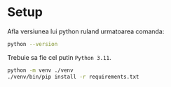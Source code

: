 # Setup

Afla versiunea lui python ruland urmatoarea comanda:

```sh
python --version
```

Trebuie sa fie cel putin `Python 3.11`.

```sh
python -m venv ./venv
./venv/bin/pip install -r requirements.txt
```
